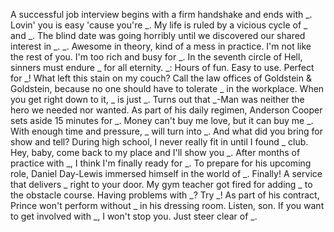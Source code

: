 A successful job interview begins with a firm handshake and ends with _.
Lovin' you is easy 'cause you're _.
My life is ruled by a vicious cycle of _ and _.
The blind date was going horribly until we discovered our shared interest in _.
_. Awesome in theory, kind of a mess in practice.
I'm not like the rest of you. I'm too rich and busy for _.
In the seventh circle of Hell, sinners must endure _ for all eternity.
_: Hours of fun. Easy to use. Perfect for _!
What left this stain on my couch?
Call the law offices of Goldstein & Goldstein, because no one should have to tolerate _ in the workplace.
When you get right down to it, _ is just _.
Turns out that _-Man was neither the hero we needed nor wanted.
As part of his daily regimen, Anderson Cooper sets aside 15 minutes for _.
Money can't buy me love, but it can buy me _.
With enough time and pressure, _ will turn into _.
And what did you bring for show and tell?
During high school, I never really fit in until I found _ club.
Hey, baby, come back to my place and I'll show you _.
After months of practice with _, I think I'm finally ready for _.
To prepare for his upcoming role, Daniel Day-Lewis immersed himself in the world of _.
Finally! A service that delivers _ right to your door.
My gym teacher got fired for adding _ to the obstacle course.
Having problems with _? Try _!
As part of his contract, Prince won't perform without _ in his dressing room.
Listen, son. If you want to get involved with _, I won't stop you. Just steer clear of _.